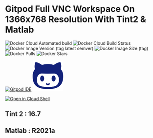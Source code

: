 # Gitpod Full VNC Workspace On 1366x768 Resolution With Tint2 & Matlab

![Docker Cloud Automated build](https://img.shields.io/docker/cloud/automated/baneeishaque/gitpod-workspace-full-vnc-1366x768-tint2-matlab)
![Docker Cloud Build Status](https://img.shields.io/docker/cloud/build/baneeishaque/gitpod-workspace-full-vnc-1366x768-tint2-matlab)
![Docker Image Version (tag latest semver)](https://img.shields.io/docker/v/baneeishaque/gitpod-workspace-full-vnc-1366x768-tint2-matlab/latest)
![Docker Image Size (tag)](https://img.shields.io/docker/image-size/baneeishaque/gitpod-workspace-full-vnc-1366x768-tint2-matlab/latest)
![Docker Pulls](https://img.shields.io/docker/pulls/baneeishaque/gitpod-workspace-full-vnc-1366x768-tint2-matlab)
![Docker Stars](https://img.shields.io/docker/stars/baneeishaque/gitpod-workspace-full-vnc-1366x768-tint2-matlab)

<a href="https://gitpod.io/#https://github.com/Baneeishaque/gitpod-workspace-full-vnc-1366x768-tint2-matlab"><img src="https://icons-for-free.com/iconfiles/png/512/gitpod-1324440164066425542.png" alt="Gitpod IDE" width="100" height="100"></a>
<a href="https://github1s.com/Baneeishaque/gitpod-workspace-full-vnc-1366x768-tint2-matlab"><img src="https://raw.githubusercontent.com/conwnet/github1s/master/resources/images/logo.svg" alt="Github1s Editor" width="100" height="100"></a>

[![Open in Cloud Shell](https://gstatic.com/cloudssh/images/open-btn.svg)](https://ssh.cloud.google.com/cloudshell/editor?cloudshell_git_repo=https://github.com/Baneeishaque/gitpod-workspace-full-vnc-1366x768-tint2-matlab)

## Tint 2 : 16.7

## Matlab : R2021a

[//]: # "[![Gitpod ready-to-code](https://img.shields.io/badge/Gitpod-ready--to--code-blue?logo=gitpod)](https://gitpod.io/#https://github.com/Baneeishaque/gitpod-workspace-full-vnc-1366x768-tint2-matlab)"
